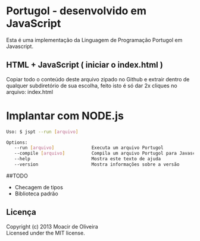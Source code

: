 # Portugol - desenvolvido em JavaScript

Esta é uma implementação da Linguagem de Programação Portugol em Javascript.

## HTML + JavaScript ( iniciar o index.html )
Copiar todo o conteúdo deste arquivo zipado no Github e extrair dentro de qualquer subdiretório de sua escolha, feito isto é só dar 2x cliques no arquivo: index.html

# Implantar com NODE.js
```bash
Uso: $ jspt --run [arquivo]

Options:
   --run [arquivo]              Executa um arquivo Portugol
   --compile [arquivo]          Compila um arquivo Portugol para Javascript
   --help                       Mostra este texto de ajuda
   --version                    Mostra informações sobre a versão
```

##TODO
- Checagem de tipos
- Biblioteca padrão

## Licença
Copyright (c) 2013 Moacir de Oliveira  
Licensed under the MIT license.

